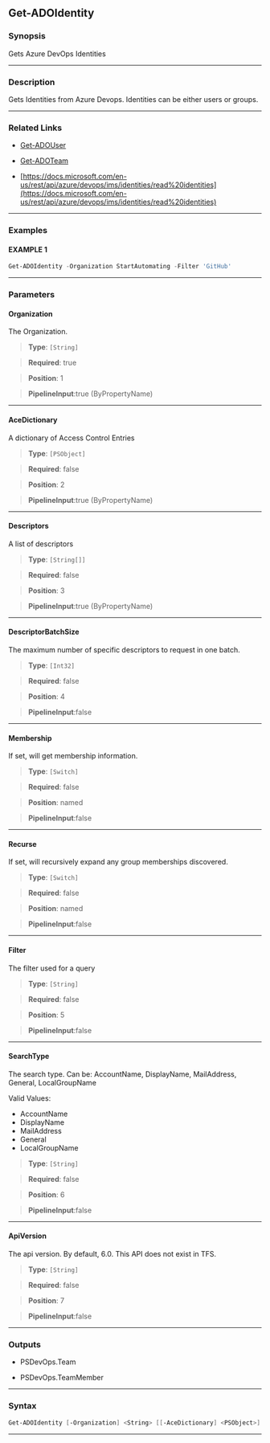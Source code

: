 Get-ADOIdentity
---------------
### Synopsis
Gets Azure DevOps Identities

---
### Description

Gets Identities from Azure Devops.  Identities can be either users or groups.

---
### Related Links
* [Get-ADOUser](Get-ADOUser.md)



* [Get-ADOTeam](Get-ADOTeam.md)



* [https://docs.microsoft.com/en-us/rest/api/azure/devops/ims/identities/read%20identities](https://docs.microsoft.com/en-us/rest/api/azure/devops/ims/identities/read%20identities)



---
### Examples
#### EXAMPLE 1
```PowerShell
Get-ADOIdentity -Organization StartAutomating -Filter 'GitHub'
```

---
### Parameters
#### **Organization**

The Organization.



> **Type**: ```[String]```

> **Required**: true

> **Position**: 1

> **PipelineInput**:true (ByPropertyName)



---
#### **AceDictionary**

A dictionary of Access Control Entries



> **Type**: ```[PSObject]```

> **Required**: false

> **Position**: 2

> **PipelineInput**:true (ByPropertyName)



---
#### **Descriptors**

A list of descriptors



> **Type**: ```[String[]]```

> **Required**: false

> **Position**: 3

> **PipelineInput**:true (ByPropertyName)



---
#### **DescriptorBatchSize**

The maximum number of specific descriptors to request in one batch.



> **Type**: ```[Int32]```

> **Required**: false

> **Position**: 4

> **PipelineInput**:false



---
#### **Membership**

If set, will get membership information.



> **Type**: ```[Switch]```

> **Required**: false

> **Position**: named

> **PipelineInput**:false



---
#### **Recurse**

If set, will recursively expand any group memberships discovered.



> **Type**: ```[Switch]```

> **Required**: false

> **Position**: named

> **PipelineInput**:false



---
#### **Filter**

The filter used for a query



> **Type**: ```[String]```

> **Required**: false

> **Position**: 5

> **PipelineInput**:false



---
#### **SearchType**

The search type.  Can be:  AccountName, DisplayName, MailAddress, General, LocalGroupName



Valid Values:

* AccountName
* DisplayName
* MailAddress
* General
* LocalGroupName



> **Type**: ```[String]```

> **Required**: false

> **Position**: 6

> **PipelineInput**:false



---
#### **ApiVersion**

The api version.  By default, 6.0.
This API does not exist in TFS.



> **Type**: ```[String]```

> **Required**: false

> **Position**: 7

> **PipelineInput**:false



---
### Outputs
* PSDevOps.Team


* PSDevOps.TeamMember




---
### Syntax
```PowerShell
Get-ADOIdentity [-Organization] <String> [[-AceDictionary] <PSObject>] [[-Descriptors] <String[]>] [[-DescriptorBatchSize] <Int32>] [-Membership] [-Recurse] [[-Filter] <String>] [[-SearchType] <String>] [[-ApiVersion] <String>] [<CommonParameters>]
```
---
